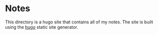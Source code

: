 # Notes

This directory is a hugo site that contains all of my notes. The site is built using the [hugo](https://gohugo.io/) static site generator.
